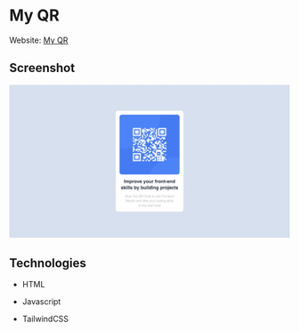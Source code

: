 # My QR

Website: [My QR](https://my-qr.netlify.app)

## Screenshot

<img src="/assets/scrrenshot.png" />

## Technologies

- HTML

- Javascript

- TailwindCSS
